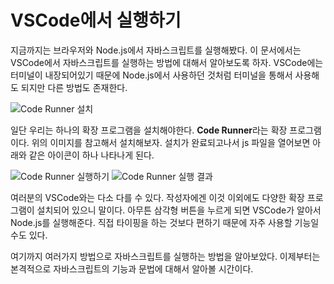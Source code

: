 # VSCode에서 실행하기
지금까지는 브라우저와 Node.js에서 자바스크립트를 실행해봤다. 이 문서에서는 VSCode에서 자바스크립트를 실행하는 방법에 대해서 알아보도록 하자. VSCode에는 터미널이 내장되어있기 때문에 Node.js에서 사용하던 것처럼 터미널을 통해서 사용해도 되지만 다른 방법도 존재한다.

![Code Runner 설치](https://drive.google.com/uc?export=view&id=19aeW57bL3Vv_7shrLXNhNdCVuoWDhgUI)

일단 우리는 하나의 확장 프로그램을 설치해야한다. **Code Runner**라는 확장 프로그램이다. 위의 이미지를 참고해서 설치해보자. 설치가 완료되고나서 js 파일을 열어보면 아래와 같은 아이콘이 하나 나타나게 된다.

![Code Runner 실행하기](https://drive.google.com/uc?export=view&id=1vowpdYl25Gs_D2Z99q5Qp0BoO5XZAvTc)
![Code Runner 실행 결과](https://drive.google.com/uc?export=view&id=1K3VSQMKQmE1ddbtg9i-prDxDsxlK-56p)

여러분의 VSCode와는 다소 다를 수 있다. 작성자에겐 이것 이외에도 다양한 확장 프로그램이 설치되어 있으니 말이다. 아무튼 삼각형 버튼을 누르게 되면 VSCode가 알아서 Node.js를 실행해준다. 직접 타이핑을 하는 것보다 편하기 때문에 자주 사용할 기능일 수도 있다.

여기까지 여러가지 방법으로 자바스크립트를 실행하는 방법을 알아보았다. 이제부터는 본격적으로 자바스크립트의 기능과 문법에 대해서 알아볼 시간이다.